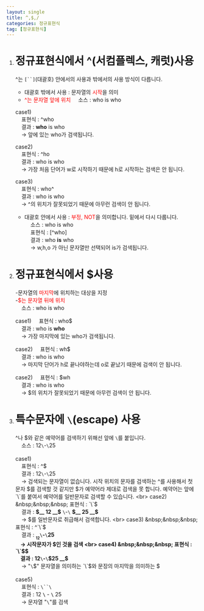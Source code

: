 ```yaml
---
layout: single
title: ^,$,/
categories: 정규표현식
tag: [정규표현식]
---
```

 
1. # 정규표현식에서 ^(서컴플렉스, 캐럿)사용   
   ^는 `[``]`(대괄호) 안에서의 사용과 밖에서의 사용 방식이 다릅니다.   
   - 대괄호 밖에서 사용 : 문자열의 <span style="color:red">시작</span>을 의미   
   - <span style="color:red">^는 문자열 앞에 위치</span>
   &nbsp;&nbsp;&nbsp; 소스 : who is who  

   case1)    
   &nbsp;&nbsp;&nbsp; 표현식 : ^who   
   &nbsp;&nbsp;&nbsp; 결과 : __who__ is who   
   &nbsp;&nbsp;&nbsp; → 앞에 있는 who가 검색됩니다.   

   case2)   
   &nbsp;&nbsp;&nbsp; 표현식 : ^ho   
   &nbsp;&nbsp;&nbsp; 결과 : who is who   
   &nbsp;&nbsp;&nbsp; → 가장 처음 단어가 w로 시작하기 때문에 h로 시작하는 검색은 안 됩니다.   

   case3)   
   &nbsp;&nbsp;&nbsp; 표현식 : who^   
   &nbsp;&nbsp;&nbsp; 결과 : who is who   
   &nbsp;&nbsp;&nbsp; → ^의 위치가 잘못되었기 때문에 아무런 검색이 안 됩니다.   

   - 대괄호 안에서 사용 : <span style="color:red">부정, NOT</span>을 의미합니다. 밑에서 다시 다룹니다.   
   &nbsp;&nbsp;&nbsp; 소스 : who is who   
   &nbsp;&nbsp;&nbsp; 표현식 : [^who]   
   &nbsp;&nbsp;&nbsp; 결과 : who __is__ who   
   &nbsp;&nbsp;&nbsp; → w,h,o 가 아닌 문자열만 선택되어 is가 검색됩니다.

1. # 정규표현식에서 $사용   
   -문자열의 <span style="color:red">마지막</span>에 위치하는 대상을 지정   
   -<span style="color:red">$는 문자열 뒤에 위치</span>   
   &nbsp;&nbsp;&nbsp; 소스 : who is who   

   case1)
   &nbsp;&nbsp;&nbsp; 표현식 : who$   
   &nbsp;&nbsp;&nbsp; 결과 : who is __who__   
   &nbsp;&nbsp;&nbsp; → 가장 마지막에 있는 who가  검색됩니다.   

   case2)
   &nbsp;&nbsp;&nbsp; 표현식 : wh$   
   &nbsp;&nbsp;&nbsp; 결과 : who is who   
   &nbsp;&nbsp;&nbsp; → 마지막 단어가 h로 끝나야하는데 o로 끝났기 때문에 검색이 안 됩니다.   

   case2)
   &nbsp;&nbsp;&nbsp; 표현식 : $wh   
   &nbsp;&nbsp;&nbsp; 결과 : who is who   
   &nbsp;&nbsp;&nbsp; → $의 위치가 잘못되었기 때문에 아무런 검색이 안 됩니다.      

1. # 특수문자에 `\`(escape) 사용   
   ^나 $와 같은 예약어를 검색하기 위해선 앞에 `\`를 붙입니다.   
   &nbsp;&nbsp;&nbsp; 소스 : $12$`\`-`\`$25$   
   <br>
   case1)   
   &nbsp;&nbsp;&nbsp; 표현식 : ^$   
   &nbsp;&nbsp;&nbsp; 결과 : $12$`\`-`\`$25$   
   &nbsp;&nbsp;&nbsp; → 검색되는 문자열이 없습니다. 시작 위치의 문자를 검색하는 ^를 사용해서 첫 문자 $를 검색할 것 같지만 $가 예약어라 제대로 검색을 못 합니다. 예약어는 앞에 `\`를 붙여서 예약어를 일반문자로 검색할 수 있습니다.   
   <br>
   case2)   
   &nbsp;&nbsp;&nbsp; 표현식 : `\`$   
   &nbsp;&nbsp;&nbsp; 결과 : __$__ 12 __$__ `\`-`\` __$__ 25 __$__   
   &nbsp;&nbsp;&nbsp; → $를 일반문자로 취급해서 검색합니다.   
   <br>
   case3)   
   &nbsp;&nbsp;&nbsp; 표현식 : ^`\`$   
   &nbsp;&nbsp;&nbsp; 결과 : __$__ 12$`\`-`\`$25$   
   &nbsp;&nbsp;&nbsp; → 시작문자가 $인 것을 검색   
   <br>
   case4)   
   &nbsp;&nbsp;&nbsp; 표현식 : `\`$$   
   &nbsp;&nbsp;&nbsp; 결과 : $12$`\`-`\`$25 __$__   
   &nbsp;&nbsp;&nbsp; → "`\`$" 문자열을 의미하는 `\`$와 문장의 마지막을 의미하는 $    
   <br>
   case5)   
   &nbsp;&nbsp;&nbsp; 표현식 : `\``\`   
   &nbsp;&nbsp;&nbsp; 결과 : $12$ __`\`__ - __`\`__  $25$   
   &nbsp;&nbsp;&nbsp; → 문자열 "`\`"를 검색   
